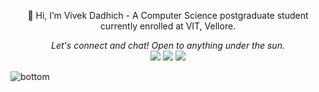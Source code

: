 <p align="center">
 👋 Hi, I’m Vivek Dadhich
- A Computer Science postgraduate student currently enrolled at VIT, Vellore.
<p align="center">
  <i>Let's connect and chat! Open to anything under the sun.</i>
    <br><a href="https://twitter.com/v_wake820" alt="Twitter"><img src="https://raw.githubusercontent.com/jayehernandez/jayehernandez/3f5402efef9a0ae89211a6e04609558e862ca616/readme/twitter-fill.svg"></a>
    <a href="https://www.linkedin.com/in/vivek20dadhich/" alt="Linkedin"><img src="https://raw.githubusercontent.com/jayehernandez/jayehernandez/3f5402efef9a0ae89211a6e04609558e862ca616/readme/linkedin-fill.svg"></a>
    <a href="mailto:ivivekdadhich@gmail.com" alt="Contact me"><img src="https://raw.githubusercontent.com/jayehernandez/jayehernandez/3f5402efef9a0ae89211a6e04609558e862ca616/readme/mail-fill.svg"></a>
  </p>
  <!--<p align="center">
    <a href="http://hits.dwyl.com/vivek20dadhich/vivek20dadhich">
      <img align="center" src="http://hits.dwyl.com/vivek20dadhich/vivek20dadhich.svg">
    </a>
  </p>
  -->
 
  <img src="https://raw.githubusercontent.com/jayehernandez/jayehernandez/dcd7447c179f5a1131590b6ccba2223e879ab655/readme/bottom.svg" alt="bottom">
 

<!---
vivek20dadhich/vivek20dadhich is a ✨ special ✨ repository because its `README.md` (this file) appears on your GitHub profile.
You can click the Preview link to take a look at your changes.
--->
